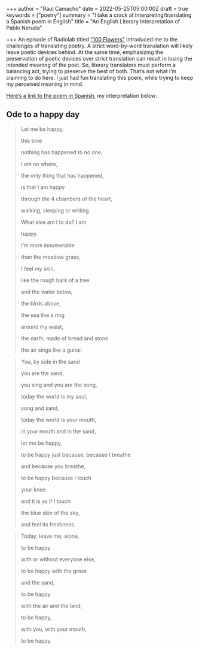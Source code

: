 +++
author = "Raul Camacho"
date = 2022-05-25T05:00:00Z
draft = true
keywords = ["poetry"]
summary = "I take a crack at interpreting/translating a Spanish poem in English"
title = "An English Literary Interpretation of Pablo Neruda"

+++
An episode of Radiolab titled ["100 Flowers"](https://www.radiolab.org/episodes/1000-flowers "100 Flowers") introduced me to the challenges of translating poetry. A strict word-by-word translation will likely leave poetic devices behind. At the same time, emphasizing the preservation of poetic devices over strict translation can result in losing the intended meaning of the poet. So, literary translators must perform a balancing act, trying to preserve the best of both. That’s not what I’m claiming to do here. I just had fun translating this poem, while trying to keep my perceived meaning in mind.

[Here’s a link to the poem in Spanish](https://www.neruda.uchile.cl/obra/obraodaselementales3.html "Oda al dia feliz"), my interpretation below:

## Ode to a happy day

> Let me be happy, 
>
> this time
>
> nothing has happened to no one,
>
> I am no where,
>
> the only thing that has happened,
>
> is that I am happy
>
> through the 4 chambers of the heart, 
>
> walking, sleeping or writing. 
>
> What else am I to do? I am 
>
> happy.
>
> I’m more innumerable 
>
> than the meadow grass,
>
> I feel my skin, 
>
> like the rough bark of a tree
>
> and the water below,
>
> the birds above,
>
> the sea like a ring 
>
> around my waist,
>
> the earth, made of bread and stone
>
> the air sings like a guitar.

> You, by side in the sand
>
> you are the sand,
>
> you sing and you are the song,
>
> today the world is my soul,
>
> song and sand,
>
> today the world is your mouth,
>
> in your mouth and in the sand,
>
> let me be happy,
>
> to be happy just because, because I breathe
>
> and because you breathe,
>
> to be happy because I touch
>
> your knee
>
> and it is as if I touch
>
> the blue skin of the sky,
>
> and feel its freshness.

> Today, leave me, alone,
>
> to be happy
>
> with or without everyone else, 
>
> to be happy with the grass
>
> and the sand,
>
> to be happy
>
> with the air and the land,
>
> to be happy,
>
> with you, with your mouth,
>
> to be happy.